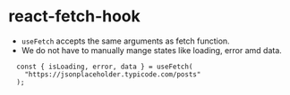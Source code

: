 # react-fetch-hook

- `useFetch` accepts the same arguments as fetch function.
- We do not have to manually mange states like loading, error amd data.

```tsx
  const { isLoading, error, data } = useFetch(
    "https://jsonplaceholder.typicode.com/posts"
  );
```


